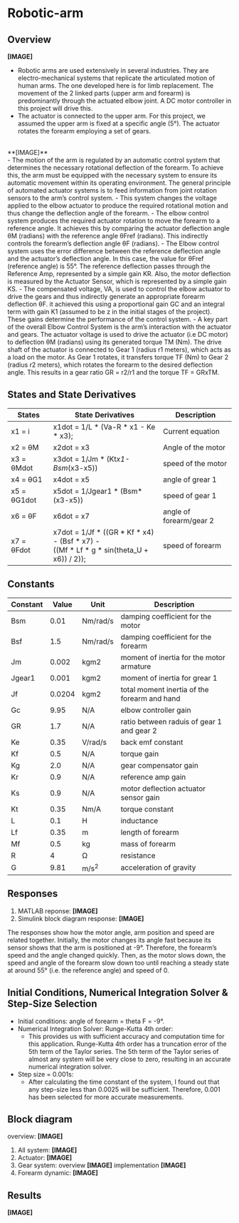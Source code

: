 # Robotic-arm

## Overview

**[IMAGE]**
</br>
- Robotic arms are used extensively in several industries. They are electro-mechanical systems that replicate the articulated motion of human arms. The one developed here is for limb replacement. The movement of the 2 linked parts (upper arm and forearm) is predominantly through the actuated elbow joint. A DC motor controller in this project will drive this.
- The actuator is connected to the upper arm. For this project, we assumed the upper arm is fixed at a specific angle (5°). The actuator rotates the forearm employing a set of gears.
</br>
**[IMAGE]**
</br>
- The motion of the arm is regulated by an automatic control system that determines the necessary rotational deflection of the forearm. To achieve this, the arm must be equipped with the necessary system to ensure its automatic movement within its operating environment. The general principle of automated actuator systems is to feed information from joint rotation sensors to the arm’s control system.
- This system changes the voltage applied to the elbow actuator to produce the required rotational motion and thus change the deflection angle of the forearm.
- The elbow control system produces the required actuator rotation to move the forearm to a reference angle. It achieves this by comparing the actuator deflection angle θM (radians) with the reference angle θFref (radians). This indirectly controls the forearm’s deflection angle θF (radians).
- The Elbow control system uses the error difference between the reference deflection angle and the actuator’s deflection angle. In this case, the value for θFref (reference angle) is 55°. The reference deflection passes through the Reference Amp, represented by a simple gain KR. Also, the motor deflection is measured by the Actuator Sensor, which is represented by a simple gain KS.
- The compensated voltage, VA, is used to control the elbow actuator to drive the gears and thus indirectly generate an appropriate forearm deflection θF. it achieved this using a proportional gain GC and an integral term with gain K1 (assumed to be z in the initial stages of the project). These gains determine the performance of the control system.
- A key part of the overall Elbow Control System is the arm’s interaction with the actuator and gears. The actuator voltage is used to drive the actuator (i.e DC motor) to deflection θM (radians) using its generated torque TM (Nm). The drive shaft of the actuator is connected to Gear 1 (radius r1 meters), which acts as a load on the motor. As Gear 1 rotates, it transfers torque TF (Nm) to Gear 2 (radius r2 meters), which rotates the forearm to the desired deflection angle. This results in a gear ratio GR = r2/r1 and the torque TF = GRxTM.


## States and State Derivatives

| States | State Derivatives | Description |
|--------|-------------------|-------------|
| x1 = i | x1dot = 1/L * (Va-R * x1 - Ke * x3); | Current equation |
| x2 = θM | x2dot = x3 | Angle of the motor |
| x3 = θMdot | x3dot = 1/Jm * (Kt*x1-Bsm*(x3-x5)) | speed of the motor |
| x4 = θG1 | x4dot = x5 | angle of grear 1 |
| x5 = θG1dot | x5dot = 1/Jgear1 * (Bsm*(x3-x5)) | speed of gear 1 |
| x6 = θF | x6dot = x7 | angle of forearm/gear 2 |
| x7 = θFdot | x7dot = 1/Jf * ((GR * Kf * x4) - (Bsf * x7) - </br> ((Mf * Lf * g * sin(theta_U + x6)) / 2)); | speed of forearm |

## Constants

| Constant | Value | Unit | Description |
|----------|-------|------|-------------|
| Bsm | 0.01 | Nm/rad/s | damping coefficient for the motor |
| Bsf | 1.5 | Nm/rad/s | damping coefficient for the forearm |
| Jm | 0.002 | kgm2 | moment of inertia for the motor armature |
| Jgear1 | 0.001 | kgm2 | moment of inertia for grear 1 |
| Jf | 0.0204 | kgm2 | total moment inertia of the forearm and hand |
| Gc | 9.95 | N/A | elbow controller gain |
| GR | 1.7 | N/A | ratio between raduis of gear 1 and gear 2 |
| Ke | 0.35 | V/rad/s | back emf constant |
| Kf | 0.5 | N/A | torque gain |
| Kg | 2.0 | N/A | gear compensator gain |
| Kr | 0.9 | N/A | reference amp gain |
| Ks | 0.9 | N/A | motor deflection actuator sensor gain |
| Kt | 0.35 | Nm/A | torque constant |
| L | 0.1 | H | inductance |
| Lf | 0.35 | m | length of forearm |
| Mf | 0.5 | kg | mass of forearm |
| R | 4 | Ω | resistance |
| G | 9.81 | m/s<sup>2</sup> | acceleration of gravity |

## Responses

1. MATLAB reponse:
**[IMAGE]**
2. Simulink block diagram response:
**[IMAGE]**

The responses show how the motor angle, arm position and speed are related together. Initially, the motor changes its angle fast because its sensor shows that the arm is positioned at -9°. Therefore, the forearm’s speed and the angle changed quickly. Then, as the motor slows down, the speed and angle of the forearm slow down too until reaching a steady state at around 55° (i.e. the reference angle) and speed of 0.

## Initial Conditions, Numerical Integration Solver & Step-Size Selection

- Initial conditions: angle of forearm = theta F = -9°.
- Numerical Integration Solver: Runge-Kutta 4th order:
  - This provides us with sufficient accuracy and computation time for this application. Runge-Kutta 4th order has a truncation error of the 5th term of the Taylor series. The 5th term of the Taylor series of almost any system will be very close to zero, resulting in an accurate numerical integration solver.
- Step size = 0.001s:
  - After calculating the time constant of the system, I found out that any step-size less than 0.0025 will be sufficient. Therefore, 0.001 has been selected for more accurate measurements.

## Block diagram
overview:
**[IMAGE]**

1. All system:
**[IMAGE]**
2. Actuator:
**[IMAGE]**
3. Gear system:
overview
**[IMAGE]**
implementation
**[IMAGE]**
1. Forearm dynamic:
**[IMAGE]**

## Results
**[IMAGE]** 


